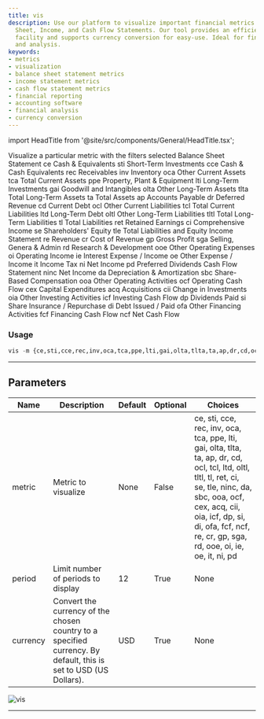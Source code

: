 ```yaml
---
title: vis
description: Use our platform to visualize important financial metrics like Balance
  Sheet, Income, and Cash Flow Statements. Our tool provides an efficient metric visualization
  facility and supports currency conversion for easy-use. Ideal for financial reporting
  and analysis.
keywords:
- metrics
- visualization
- balance sheet statement metrics
- income statement metrics
- cash flow statement metrics
- financial reporting
- accounting software
- financial analysis
- currency conversion
---
```


import HeadTitle from '@site/src/components/General/HeadTitle.tsx';

<HeadTitle title="vis - Sia - Stocks - Reference | OpenBB Terminal Docs" />

Visualize a particular metric with the filters selected Balance Sheet Statement ce Cash & Equivalents sti Short-Term Investments cce Cash & Cash Equivalents rec Receivables inv Inventory oca Other Current Assets tca Total Current Assets ppe Property, Plant & Equipment lti Long-Term Investments gai Goodwill and Intangibles olta Other Long-Term Assets tlta Total Long-Term Assets ta Total Assets ap Accounts Payable dr Deferred Revenue cd Current Debt ocl Other Current Liabilities tcl Total Current Liabilities ltd Long-Term Debt oltl Other Long-Term Liabilities tltl Total Long-Term Liabilities tl Total Liabilities ret Retained Earnings ci Comprehensive Income se Shareholders' Equity tle Total Liabilities and Equity Income Statement re Revenue cr Cost of Revenue gp Gross Profit sga Selling, Genera & Admin rd Research & Development ooe Other Operating Expenses oi Operating Income ie Interest Expense / Income oe Other Expense / Income it Income Tax ni Net Income pd Preferred Dividends Cash Flow Statement ninc Net Income da Depreciation & Amortization sbc Share-Based Compensation ooa Other Operating Activities ocf Operating Cash Flow cex Capital Expenditures acq Acquisitions cii Change in Investments oia Other Investing Activities icf Investing Cash Flow dp Dividends Paid si Share Insurance / Repurchase di Debt Issued / Paid ofa Other Financing Activities fcf Financing Cash Flow ncf Net Cash Flow

### Usage

```python
vis -m {ce,sti,cce,rec,inv,oca,tca,ppe,lti,gai,olta,tlta,ta,ap,dr,cd,ocl,tcl,ltd,oltl,tltl,tl,ret,ci,se,tle,ninc,da,sbc,ooa,ocf,cex,acq,cii,oia,icf,dp,si,di,ofa,fcf,ncf,re,cr,gp,sga,rd,ooe,oi,ie,oe,it,ni,pd} [-p PERIOD] [-c CURRENCY]
```

---

## Parameters

| Name | Description | Default | Optional | Choices |
| ---- | ----------- | ------- | -------- | ------- |
| metric | Metric to visualize | None | False | ce, sti, cce, rec, inv, oca, tca, ppe, lti, gai, olta, tlta, ta, ap, dr, cd, ocl, tcl, ltd, oltl, tltl, tl, ret, ci, se, tle, ninc, da, sbc, ooa, ocf, cex, acq, cii, oia, icf, dp, si, di, ofa, fcf, ncf, re, cr, gp, sga, rd, ooe, oi, ie, oe, it, ni, pd |
| period | Limit number of periods to display | 12 | True | None |
| currency | Convert the currency of the chosen country to a specified currency. By default, this is set to USD (US Dollars). | USD | True | None |

![vis](https://user-images.githubusercontent.com/46355364/159114414-8533bef1-aed2-4a4c-88a6-93a04c7513d2.png)

---
